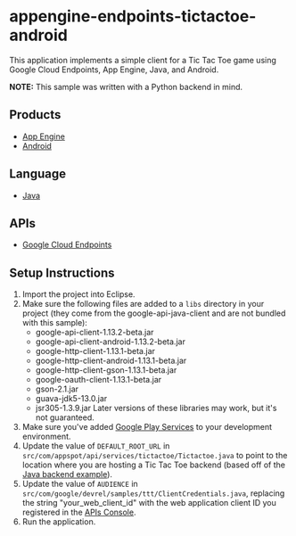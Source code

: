 appengine-endpoints-tictactoe-android
=====================================

This application implements a simple client for a Tic Tac Toe game using
Google Cloud Endpoints, App Engine, Java, and Android.

**NOTE:** This sample was written with a Python backend in mind.

## Products
- [App Engine][1]
- [Android][2]

## Language
- [Java][3]

## APIs
- [Google Cloud Endpoints][4]

## Setup Instructions
1. Import the project into Eclipse.
1. Make sure the following files are added to a `libs` directory in your
   project (they come from the google-api-java-client and are not bundled with
   this sample):
    - google-api-client-1.13.2-beta.jar
    - google-api-client-android-1.13.2-beta.jar
    - google-http-client-1.13.1-beta.jar
    - google-http-client-android-1.13.1-beta.jar
    - google-http-client-gson-1.13.1-beta.jar
    - google-oauth-client-1.13.1-beta.jar
    - gson-2.1.jar
    - guava-jdk5-13.0.jar
    - jsr305-1.3.9.jar
   Later versions of these libraries may work, but it's not guaranteed.
1. Make sure you've added [Google Play Services][5] to your development
   environment.
1. Update the value of `DEFAULT_ROOT_URL` in
   `src/com/appspot/api/services/tictactoe/Tictactoe.java` to point to the
   location where you are hosting a Tic Tac Toe backend (based off of the [Java
   backend example][6]).
1. Update the value of `AUDIENCE` in
   `src/com/google/devrel/samples/ttt/ClientCredentials.java`, replacing the
   string "your_web_client_id" with the web application client ID you
   registered in the [APIs Console][7].
1. Run the application.

[1]: https://developers.google.com/appengine
[2]: http://developer.android.com/index.html
[3]: http://java.com/en/
[4]: https://developers.google.com/appengine/docs/java/endpoints/
[5]: https://developer.android.com/google/play-services/setup.html
[6]: https://github.com/GoogleCloudPlatform/appengine-endpoints-tictactoe-java
[7]: https://code.google.com/apis/console
[8]:  https://github.com/GoogleCloudPlatform/appengine-endpoints-tictactoe-python
